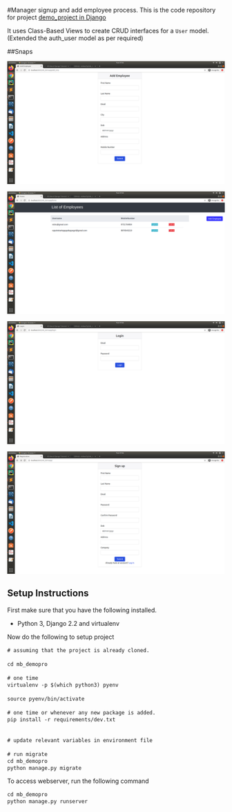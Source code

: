 #Manager signup and add employee process.
This is the code repository for project [demo_project in Django](https://github.com/vishwa7p/mb_assignment.git)

It uses Class-Based Views to create CRUD interfaces for a `User` model.(Extended the auth_user model as per required)

##Snaps

![Add_employee](.snaps/Add_employee.png "Add_employee")

![listview](.snaps/List_view.png "ListView for Employees")

![Login](.snaps/Login.png "Login page")

![Sign_up](.snaps/Sign_up.png "Sign_up page")


## Setup Instructions

First make sure that you have the following installed.

* Python 3, Django 2.2 and virtualenv

Now do the following to setup project

```
# assuming that the project is already cloned.

cd mb_demopro

# one time
virtualenv -p $(which python3) pyenv

source pyenv/bin/activate

# one time or whenever any new package is added.
pip install -r requirements/dev.txt


# update relevant variables in environment file

# run migrate
cd mb_demopro
python manage.py migrate
```

To access webserver, run the following command

```
cd mb_demopro
python manage.py runserver
```



